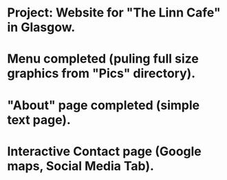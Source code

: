 # Project: Website for "The Linn Cafe" in Glasgow.

# Menu completed (puling full size graphics from "Pics" directory).

# "About" page completed (simple text page).

# Interactive Contact page (Google maps, Social Media Tab).
